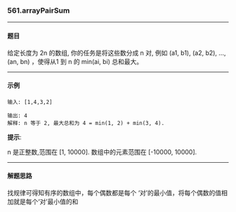 ### 561.arrayPairSum
----
#### 题目
给定长度为 2n 的数组, 你的任务是将这些数分成 n 对, 例如 (a1, b1), (a2, b2), ..., (an, bn) ，使得从1 到 n 的 min(ai, bi) 总和最大。

----
#### 示例
```
输入: [1,4,3,2]

输出: 4
解释: n 等于 2, 最大总和为 4 = min(1, 2) + min(3, 4).
```
**提示**:

n 是正整数,范围在 [1, 10000].
数组中的元素范围在 [-10000, 10000].

----
#### 解题思路
找规律可得知有序的数组中，每个偶数都是每个 ‘对’的最小值，将每个偶数的值相加就是每个‘对’最小值的和